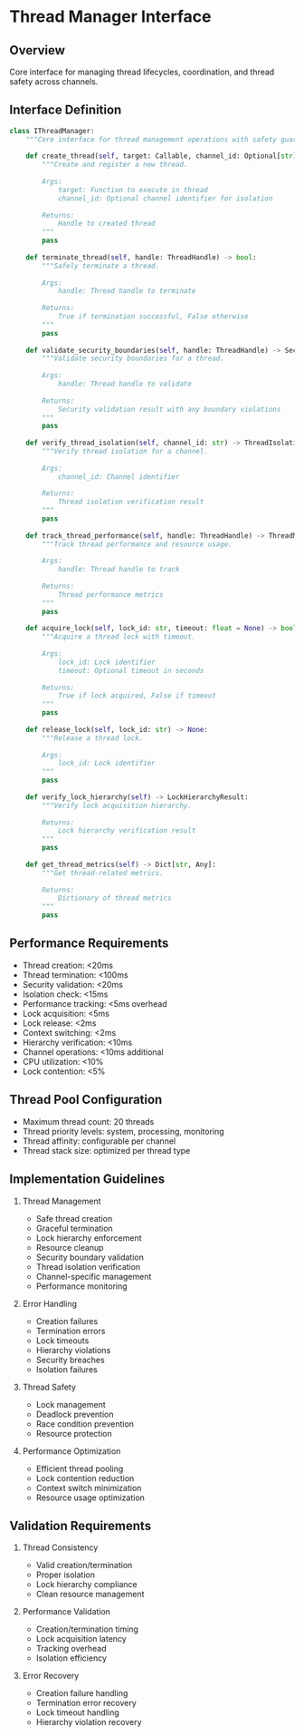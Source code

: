 # Thread Manager Interface

## Overview
Core interface for managing thread lifecycles, coordination, and thread safety across channels.

## Interface Definition
```python
class IThreadManager:
    """Core interface for thread management operations with safety guarantees."""
    
    def create_thread(self, target: Callable, channel_id: Optional[str] = None) -> ThreadHandle:
        """Create and register a new thread.
        
        Args:
            target: Function to execute in thread
            channel_id: Optional channel identifier for isolation
            
        Returns:
            Handle to created thread
        """
        pass
        
    def terminate_thread(self, handle: ThreadHandle) -> bool:
        """Safely terminate a thread.
        
        Args:
            handle: Thread handle to terminate
            
        Returns:
            True if termination successful, False otherwise
        """
        pass
        
    def validate_security_boundaries(self, handle: ThreadHandle) -> SecurityValidationResult:
        """Validate security boundaries for a thread.
        
        Args:
            handle: Thread handle to validate
            
        Returns:
            Security validation result with any boundary violations
        """
        pass
        
    def verify_thread_isolation(self, channel_id: str) -> ThreadIsolationResult:
        """Verify thread isolation for a channel.
        
        Args:
            channel_id: Channel identifier
            
        Returns:
            Thread isolation verification result
        """
        pass
        
    def track_thread_performance(self, handle: ThreadHandle) -> ThreadMetrics:
        """Track thread performance and resource usage.
        
        Args:
            handle: Thread handle to track
            
        Returns:
            Thread performance metrics
        """
        pass
        
    def acquire_lock(self, lock_id: str, timeout: float = None) -> bool:
        """Acquire a thread lock with timeout.
        
        Args:
            lock_id: Lock identifier
            timeout: Optional timeout in seconds
            
        Returns:
            True if lock acquired, False if timeout
        """
        pass
        
    def release_lock(self, lock_id: str) -> None:
        """Release a thread lock.
        
        Args:
            lock_id: Lock identifier
        """
        pass
        
    def verify_lock_hierarchy(self) -> LockHierarchyResult:
        """Verify lock acquisition hierarchy.
        
        Returns:
            Lock hierarchy verification result
        """
        pass
        
    def get_thread_metrics(self) -> Dict[str, Any]:
        """Get thread-related metrics.
        
        Returns:
            Dictionary of thread metrics
        """
        pass
```

## Performance Requirements

- Thread creation: <20ms
- Thread termination: <100ms
- Security validation: <20ms
- Isolation check: <15ms
- Performance tracking: <5ms overhead
- Lock acquisition: <5ms
- Lock release: <2ms
- Context switching: <2ms
- Hierarchy verification: <10ms
- Channel operations: <10ms additional
- CPU utilization: <10%
- Lock contention: <5%

## Thread Pool Configuration

- Maximum thread count: 20 threads
- Thread priority levels: system, processing, monitoring
- Thread affinity: configurable per channel
- Thread stack size: optimized per thread type

## Implementation Guidelines

1. Thread Management
   - Safe thread creation
   - Graceful termination
   - Lock hierarchy enforcement
   - Resource cleanup
   - Security boundary validation
   - Thread isolation verification
   - Channel-specific management
   - Performance monitoring

2. Error Handling
   - Creation failures
   - Termination errors
   - Lock timeouts
   - Hierarchy violations
   - Security breaches
   - Isolation failures

3. Thread Safety
   - Lock management
   - Deadlock prevention
   - Race condition prevention
   - Resource protection

4. Performance Optimization
   - Efficient thread pooling
   - Lock contention reduction
   - Context switch minimization
   - Resource usage optimization

## Validation Requirements

1. Thread Consistency
   - Valid creation/termination
   - Proper isolation
   - Lock hierarchy compliance
   - Clean resource management

2. Performance Validation
   - Creation/termination timing
   - Lock acquisition latency
   - Tracking overhead
   - Isolation efficiency

3. Error Recovery
   - Creation failure handling
   - Termination error recovery
   - Lock timeout handling
   - Hierarchy violation recovery
